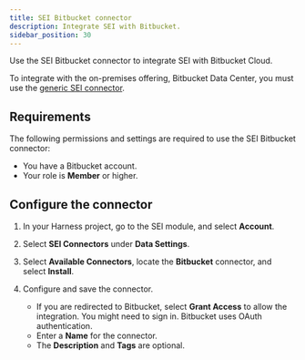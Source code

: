 ```yaml
---
title: SEI Bitbucket connector
description: Integrate SEI with Bitbucket.
sidebar_position: 30
---
```


Use the SEI Bitbucket connector to integrate SEI with Bitbucket Cloud.

To integrate with the on-premises offering, Bitbucket Data Center, you must use the [generic SEI connector](./sei-connector-generic.md).

## Requirements

The following permissions and settings are required to use the SEI Bitbucket connector:

* You have a Bitbucket account.
* Your role is **Member** or higher.

## Configure the connector

1. In your Harness project, go to the SEI module, and select **Account**.
2. Select **SEI Connectors** under **Data Settings**.
3. Select **Available Connectors**, locate the **Bitbucket** connector, and select **Install**.
4. Configure and save the connector.

   * If you are redirected to Bitbucket, select **Grant Access** to allow the integration. You might need to sign in. Bitbucket uses OAuth authentication.
   * Enter a **Name** for the connector.
   * The **Description** and **Tags** are optional.
